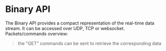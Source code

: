 # Binary API

The Binary API provides a compact representation of the real-time data stream. It can be accessed over UDP, TCP or websocket. Packets/commands overview:

<ApiApp></ApiApp>

> the "GET" commands can be sent to retrieve the corresponding data